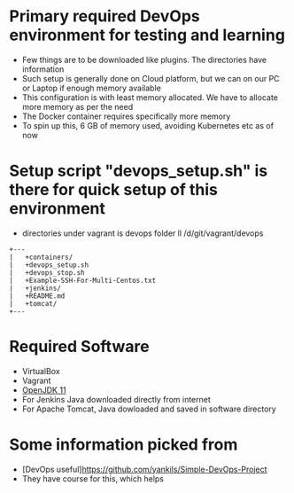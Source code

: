 # Primary required DevOps environment for testing and learning
* Few things are to be downloaded like plugins. The directories have information
* Such setup is generally done on Cloud platform, but we can on our PC or Laptop if enough memory available
* This configuration is with least memory allocated. We have to allocate more memory as per the need
* The Docker container requires specifically more memory
* To spin up this, 6 GB of memory used, avoiding Kubernetes etc as of now

# Setup script "devops_setup.sh" is there for quick setup of this environment
* directories under vagrant is devops folder
ll /d/git/vagrant/devops 
```
+--- 
|   +containers/
|   +devops_setup.sh
|   +devops_stop.sh 
|   +Example-SSH-For-Multi-Centos.txt
|   +jenkins/
|   +README.md
|   +tomcat/    
+---   
```
# Required Software
* VirtualBox
* Vagrant
* [OpenJDK 11](https://adoptopenjdk.net/releases.html?variant=openjdk11&jvmVariant=hotspot#x64_linux)
* For Jenkins Java downloaded directly from internet
* For Apache Tomcat, Java dowloaded and saved in software directory

# Some information picked from 
* [DevOps useful]https://github.com/yankils/Simple-DevOps-Project
* They have course for this, which helps 